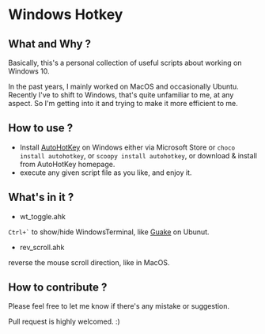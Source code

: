 # Windows Hotkey

## What and Why ?

Basically, this's a personal collection of useful scripts about working on Windows 10.

In the past years, I mainly worked on MacOS and occasionally Ubuntu. Recently I've to shift to Windows, that's quite unfamiliar to me, at any aspect.
So I'm getting into it and trying to make it more efficient to me.

## How to use ?

* Install [AutoHotKey](https://www.autohotkey.com) on Windows
either via Microsoft Store
or ```choco install autohotkey```, 
or ```scoopy install autohotkey```, 
or download & install from AutoHotKey homepage.
* execute any given script file as you like, and enjoy it.

## What's in it ?
* wt_toggle.ahk

``` Ctrl+` ``` to show/hide WindowsTerminal, like [Guake](http://guake-project.org/) on Ubunut.

* rev_scroll.ahk

reverse the mouse scroll direction, like in MacOS.

## How to contribute ?
Please feel free to let me know if there's any mistake or suggestion.

Pull request is highly welcomed. :)
